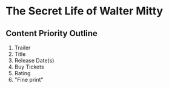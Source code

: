 # The Secret Life of Walter Mitty

## Content Priority Outline

1. Trailer
2. Title
3. Release Date(s)
4. Buy Tickets
5. Rating
6. "Fine print"

